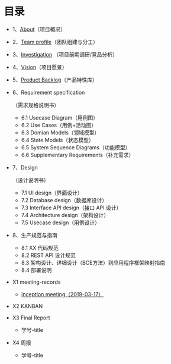 # 目录

- 1、[About](doc/01/about.md)（项目概况）

- 2、[Team profile](doc/02/team-profile.md)（团队组建与分工）

- 3、[Investigation](doc/03/investigation.md) （项目前期调研/竞品分析）

- 4、[Vision](doc/04/vision.md)（项目愿景）

- 5、[Product Backlog](doc/05/product-backlog.md)（产品特性库）

- 6、Requirement specification

  （需求规格说明书）

  - 6.1 Usecase Diagram（用例图）
  - 6.2 Use Cases（用例+活动图）
  - 6.3 Domian Models（领域模型）
  - 6.4 State Models（状态模型）
  - 6.5 System Sequence Diagrams（功能模型）
  - 6.6 Supplementary Requirements（补充需求）

- 7、Design

  （设计说明书）

  - 7.1 UI design（界面设计）
  - 7.2 Database design（数据库设计）
  - 7.3 Interface API design（接口 API 设计）
  - 7.4 Architecture design（架构设计）
  - 7.5 Usecase design（用例设计）

- 8、生产规范与指南

  - 8.1 XX 代码规范
  - 8.2 REST API 设计规范
  - 8.3 架构设计、详细设计（BCE方法）到应用程序框架映射指南
  - 8.4 部署说明

- X1  meeting-records

  - [inception meeting（2019-03-17）](doc/X1/meeting-01-20190317.md)

- X2  KANBAN

- X3  Final Report

  - 学号-title

- X4  周报

  - 学号-title

   